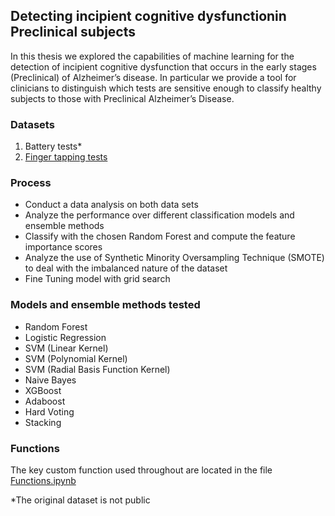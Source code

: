 ## Detecting incipient cognitive dysfunctionin Preclinical subjects

In this thesis we explored the capabilities of machine learning for the detection of incipient cognitive dysfunction that occurs in the early stages (Preclinical) of Alzheimer’s disease.  In particular we provide a tool for clinicians to distinguish which tests are sensitive enough to classify healthy subjects to those with Preclinical Alzheimer’s Disease. 

### Datasets
1. Battery tests*
2. [Finger tapping tests](https://osf.io/2kje8/)

### Process
* Conduct a data analysis on both data sets 
* Analyze the performance over different classification models and ensemble methods 
* Classify with the chosen Random Forest and compute the feature importance scores
* Analyze the use of Synthetic Minority Oversampling Technique (SMOTE) to deal with the imbalanced nature of the dataset 
* Fine Tuning model with grid search

### Models and ensemble methods tested
* Random Forest 
* Logistic Regression
* SVM (Linear Kernel)
* SVM (Polynomial Kernel)
* SVM (Radial Basis Function Kernel)
* Naive Bayes
* XGBoost 
* Adaboost
* Hard Voting
* Stacking

### Functions
The key custom function used throughout are located in the file [Functions.ipynb](https://github.com/rachelt27/TFM2021/blob/main/Functions.ipynb)

*The original dataset is not public
